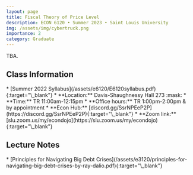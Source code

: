 ```yaml
---
layout: page
title: Fiscal Theory of Price Level
description: ECON 6120 • Summer 2023 • Saint Louis University
img: /assets/img/cybertruck.png
importance: 2
category: Graduate
---
```


TBA.

<div class="publications">
  <h2 class="topic">Class Information</h2>
</div>
* [Summer 2022 Syllabus](/assets/e6120/E6120syllabus.pdf){:target="\_blank"}
* **Location:** Davis-Shaughnessy Hall 273 :mask: <!-- https://emojipedia.org/ -->
* **Time:** TR 11:00am-12:15pm
* **Office hours:** TR 1:00pm-2:00pm & by appointment
* **Econ Hub:** [discord.gg/SsrNPEeP2P](https://discord.gg/SsrNPEeP2P){:target="\_blank"}
* **Zoom link:** [slu.zoom.us/my/econdojo](https://slu.zoom.us/my/econdojo){:target="\_blank"}

<div class="publications">
  <h2 class="topic">Lecture Notes</h2>
</div>
* [Principles for Navigating Big Debt Crises](/assets/e3120/principles-for-navigating-big-debt-crises-by-ray-dalio.pdf){:target="\_blank"}
